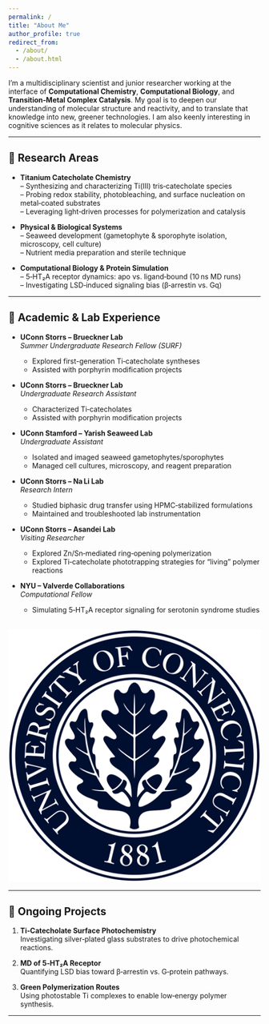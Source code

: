 ```yaml
---
permalink: /
title: "About Me"
author_profile: true
redirect_from: 
  - /about/
  - /about.html
---
```


I’m a multidisciplinary scientist and junior researcher working at the interface of **Computational Chemistry**, **Computational Biology**, and **Transition‑Metal Complex Catalysis**. My goal is to deepen our understanding of molecular structure and reactivity, and to translate that knowledge into new, greener technologies. I am also keenly interesting in cognitive sciences as it relates to molecular physics.

---

## 🔬 Research Areas

- **Titanium Catecholate Chemistry**  
  – Synthesizing and characterizing Ti(III) tris‑catecholate species  
  – Probing redox stability, photobleaching, and surface nucleation on metal‑coated substrates  
  – Leveraging light‑driven processes for polymerization and catalysis

- **Physical & Biological Systems**  
  – Seaweed development (gametophyte & sporophyte isolation, microscopy, cell culture)  
  – Nutrient media preparation and sterile technique

- **Computational Biology & Protein Simulation**  
  – 5‑HT₂A receptor dynamics: apo vs. ligand‑bound (10 ns MD runs)  
  – Investigating LSD‑induced signaling bias (β‑arrestin vs. Gq)

---

## 🏫 Academic & Lab Experience

- **UConn Storrs – Brueckner Lab**  
  *Summer Undergraduate Research Fellow (SURF)*  
  - Explored first-generation Ti‑catecholate syntheses  
  - Assisted with porphyrin modification projects

- **UConn Storrs – Brueckner Lab**  
  *Undergraduate Research Assistant*  
  - Characterized Ti‑catecholates  
  - Assisted with porphyrin modification projects

- **UConn Stamford – Yarish Seaweed Lab**  
  *Undergraduate Assistant*  
  - Isolated and imaged seaweed gametophytes/sporophytes  
  - Managed cell cultures, microscopy, and reagent preparation

- **UConn Storrs – Na Li Lab**  
  *Research Intern*  
  - Studied biphasic drug transfer using HPMC‑stabilized formulations  
  - Maintained and troubleshooted lab instrumentation

- **UConn Storrs – Asandei Lab**  
  *Visiting Researcher*  
  - Explored Zn/Sn‑mediated ring‑opening polymerization  
  - Explored Ti‑catecholate phototrapping strategies for “living” polymer reactions

- **NYU – Valverde Collaborations**  
  *Computational Fellow*  
  - Simulating 5‑HT₂A receptor signaling for serotonin syndrome studies

<br/><img src='/images/UoB.png'>

---

## 🔗 Ongoing Projects

1. **Ti‑Catecholate Surface Photochemistry**  
   Investigating silver‑plated glass substrates to drive photochemical reactions.

2. **MD of 5‑HT₂A Receptor**  
   Quantifying LSD bias toward β‑arrestin vs. G‑protein pathways.

3. **Green Polymerization Routes**  
   Using photostable Ti complexes to enable low‑energy polymer synthesis.

---

